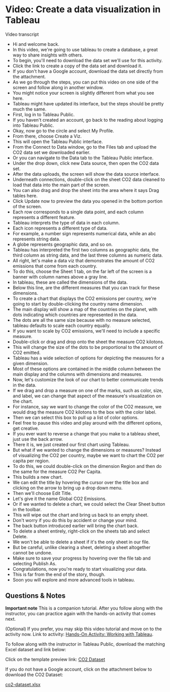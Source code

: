 # Video: Create a data visualization in Tableau

Video transcript

- Hi and welcome back.
- In this video, we're going to use tableau to create a database, a great way to share insights with others.
- To begin, you'll need to download the data set we'll use for this activity.
- Click the link to create a copy of the data set and download it.
- If you don't have a Google account, download the data set directly from the attachment.
- As we go through the steps, you can put this video on one side of the screen and follow along in another window.
- You might notice your screen is slightly different from what you see here.
- Tableau might have updated its interface, but the steps should be pretty much the same.
- First, log in to Tableau Public.
- If you haven't created an account, go back to the reading about logging into Tableau Public.
- Okay, now go to the circle and select My Profile.
- From there, choose Create a Viz.
- This will open the Tableau Public interface.
- From the Connect to Data window, go to the Files tab and upload the CO2 data set we downloaded earlier.
- Or you can navigate to the Data tab to the Tableau Public interface.
- Under the drop down, click new Data source, then open the CO2 data set.
- After the data uploads, the screen will show the data source interface.
- Underneath connections, double-click on the sheet CO2 data cleaned to load that data into the main part of the screen.
- You can also drag and drop the sheet into the area where it says Drag tables here.
- Click Update now to preview the data you opened in the bottom portion of the screen.
- Each row corresponds to a single data point, and each column represents a different feature.
- Tableau interprets the type of data in each column.
- Each icon represents a different type of data.
- For example, a number sign represents numerical data, while an abc represents string data.
- A globe represents geographic data, and so on.
- Tableau has interpreted the first two columns as geographic data, the third column as string data, and the last three columns as numeric data.
- All right, let's make a data viz that demonstrates the amount of CO2 emissions that come from each country.
- To do this, choose the Sheet 1 tab, on the far left of the screen is a banner with column names above a gray line.
- In tableau, these are called the dimensions of the data.
- Below this line, are the different measures that you can track for these dimensions.
- To create a chart that displays the CO2 emissions per country, we're going to start by double-clicking the country name dimension.
- The main display will show a map of the countries on the planet, with dots indicating which countries are represented in the data.
- The dots are all the same size because with no measure selected, tableau defaults to scale each country equally.
- If you want to scale by CO2 emissions, we'll need to include a specific measure.
- Double-click or drag and drop onto the sheet the measure CO2 kilotons.
- This will change the size of the dots to be proportional to the amount of CO2 emitted.
- Tableau has a wide selection of options for depicting the measures for a given dimension.
- Most of these options are contained in the middle column between the main display and the columns with dimensions and measures.
- Now, let's customize the look of our chart to better communicate trends in the data.
- If we drag and drop a measure on one of the marks, such as color, size, and label, we can change that aspect of the measure's visualization on the chart.
- For instance, say we want to change the color of the CO2 measure, we would drag the measure CO2 kilotons to the box with the color label.
- Then we can select this box to pull up a list of color options.
- Feel free to pause this video and play around with the different options, get creative.
- If you ever want to reverse a change that you make to a tableau sheet, just use the back arrow.
- There it is, we just created our first chart using Tableau.
- But what if we wanted to change the dimensions or measures? Instead of visualizing the CO2 per country, maybe we want to chart the CO2 per capita per region.
- To do this, we could double-click on the dimension Region and then do the same for the measure CO2 Per Capita.
- This builds a new chart.
- We can edit the title by hovering the cursor over the title box and clicking on the arrow to bring up a drop down menu.
- Then we'll choose Edit Title.
- Let's give it the name Global CO2 Emissions.
- Or if we wanted to delete a chart, we could select the Clear Sheet button in the toolbar.
- This will wipe out the chart and bring us back to an empty sheet.
- Don't worry if you do this by accident or change your mind.
- The back button introduced earlier will bring the chart back.
- To delete a sheet entirely, right-click on the sheets tab and select Delete.
- We won't be able to delete a sheet if it's the only sheet in our file.
- But be careful, unlike clearing a sheet, deleting a sheet altogether cannot be undone.
- Make sure to save your progress by hovering over the file tab and selecting Publish As.
- Congratulations, now you're ready to start visualizing your data.
- This is far from the end of the story, though.
- Soon you will explore and more advanced tools in tableau.

## Questions & Notes

**Important note**
This is a companion tutorial. After you follow along with the instructor, you can practice again with the hands-on activity that comes next.

(Optional) If you prefer, you may skip this video tutorial and move on to the activity now. Link to activity: [Hands-On Activity: Working with Tableau](s7_pq_activity_create-a-data-visualization-in-tableau.md).

To follow along with the instructor in Tableau Public, download the matching Excel dataset and link below:

Click on the template preview link: [CO2 Dataset](./resources/co2-dataset.xlsx)

If you do not have a Google account, click on the attachment below to download the CO2 Dataset:

[co2-dataset.xlsx](./resources/co2-dataset.xlsx)
